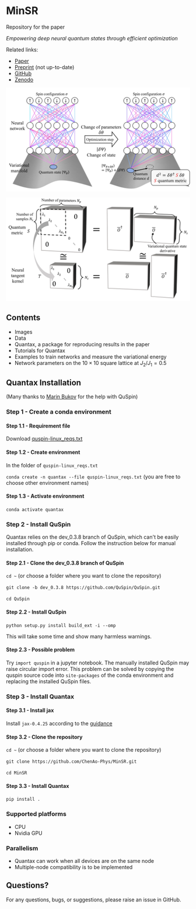 # MinSR
Repository for the paper

_Empowering deep neural quantum states through efficient optimization_

Related links:
- [Paper](https://www.nature.com/articles/s41567-024-02566-1)
- [Preprint](https://arxiv.org/abs/2302.01941) (not up-to-date)
- [GitHub](https://github.com/ChenAo-Phys/MinSR)
- [Zenodo](https://zenodo.org/doi/10.5281/zenodo.7657551)

![images](images/geometry_Fig1a.jpg)

![matrix](images/matrix_Fig1b.jpg)


## Contents

- Images
- Data
- Quantax, a package for reproducing results in the paper
- Tutorials for Quantax
- Examples to train networks and measure the variational energy
- Network parameters on the $10 \times 10$ square lattice at $J_2 / J_1 = 0.5$

## Quantax Installation

(Many thanks to [Marin Bukov](https://github.com/mgbukov) for the help with QuSpin)

### Step 1 - Create a conda environment

#### Step 1.1 - Requirement file

Download [quspin-linux_reqs.txt](quspin-linux_reqs.txt)

#### Step 1.2 - Create environment

In the folder of `quspin-linux_reqs.txt`

`conda create -n quantax --file quspin-linux_reqs.txt`
(you are free to choose other environment names)

#### Step 1.3 - Activate environment

`conda activate quantax`

### Step 2 - Install QuSpin
Quantax relies on the dev_0.3.8 branch of QuSpin, which can't be easily installed
through pip or conda. Follow the instruction below for manual installation.

#### Step 2.1 - Clone the dev_0.3.8 branch of QuSpin

`cd ~` (or choose a folder where you want to clone the repository)

`git clone -b dev_0.3.8 https://github.com/QuSpin/QuSpin.git`

`cd QuSpin`

#### Step 2.2 - Install QuSpin

`python setup.py install build_ext -i --omp`

This will take some time and show many harmless warnings.

#### Step 2.3 - Possible problem

Try `import quspin` in a jupyter notebook. The manually installed QuSpin may raise circular import error. This problem can be solved by copying the quspin source code into `site-packages` of the conda environment and replacing the installed QuSpin files.


### Step 3 - Install Quantax

#### Step 3.1 - Install jax

Install `jax-0.4.25` according to the [guidance](https://jax.readthedocs.io/en/latest/installation.html)

#### Step 3.2 - Clone the repository

`cd ~` (or choose a folder where you want to clone the repository)

`git clone https://github.com/ChenAo-Phys/MinSR.git`

`cd MinSR`

#### Step 3.3 - Install Quantax

`pip install .`

### Supported platforms
- CPU
- Nvidia GPU

### Parallelism
- Quantax can work when all devices are on the same node
- Multiple-node compatibility is to be implemented

## Questions?
For any questions, bugs, or suggestions, please raise an issue in GitHub.
